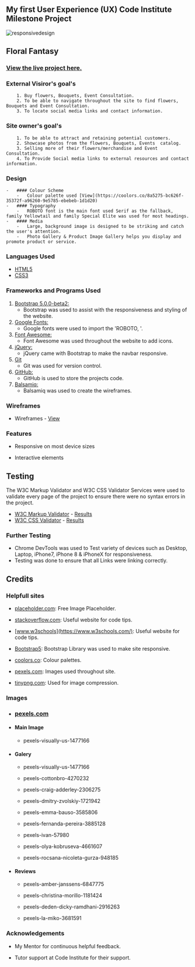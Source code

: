 ## My first User Experience (UX) Code Institute Milestone Project

![responsivedesign](https://raivis80.github.io/First-Milestone-Project/assets/project-files/wireframes/responsivedesign.JPG)


## Floral Fantasy

### [View the live project here.](https://raivis80.github.io/First-Milestone-Project/) 

### External Visiror's goal's

        1. Buy flowers, Bouquets, Event Consultation.
        2. To be able to navigate throughout the site to find flowers, Bouquets and Event Consultation.
        3. To locate social media links and contact information.


### Site owner's goal's

        1. To be able to attract and retaining potential customers.
        2. Showcase photos from the flowers, Bouquets, Events  catalog.
        3. Selling more of their flowers/merchandise and Event Consultation.
        4. To Provide Social media links to external resources and contact information.


### Design
    -   #### Colour Scheme
        -   Colour palette used [View](https://coolors.co/8a5275-bc626f-35372f-a96260-9e5785-ebebeb-1d1d20)
    -   #### Typography
        -   ROBOTO font is the main font used Serif as the fallback, family Yellowtail and family Special Elite was used for most headings.
    -   #### Media
        -   Large, background image is designed to be striking and catch the user's attention.
        -   Photo Gallery & Product Image Gallery helps you display and promote product or service.
### Languages Used

-   [HTML5](https://en.wikipedia.org/wiki/HTML5)
-   [CSS3](https://en.wikipedia.org/wiki/Cascading_Style_Sheets)

### Frameworks and Programs Used

1. [Bootstrap 5.0.0-beta2:](https://getbootstrap.com/docs/5.0/getting-started/download/)
    - Bootstrap was used to assist with the responsiveness and styling of the website.
1. [Google Fonts:](https://fonts.google.com/)
    - Google fonts were used to import the 'ROBOTO, '.
1. [Font Awesome:](https://fontawesome.com/)
    - Font Awesome was used throughout the website to add icons.
1. [jQuery:](https://jquery.com/)
    - jQuery came with Bootstrap to make the navbar responsive.
1. [Git](https://git-scm.com/)
    - Git was used for version control.
1. [GitHub:](https://github.com/)
    - GitHub is used to store the projects code.
1. [Balsamiq:](https://balsamiq.com/)
    - Balsamiq was used to create the wireframes.

### Wireframes

-   Wireframes - [View](https://raivis80.github.io/First-Milestone-Project/assets/project-files/wireframes/wireframes.png)

### Features

-   Responsive on most device sizes

-   Interactive elements


## Testing

The W3C Markup Validator and W3C CSS Validator Services were used to validate every page of the project to ensure there were no syntax errors in the project.

-   [W3C Markup Validator](https://jigsaw.w3.org/css-validator/#validate_by_input) - [Results](https://raivis80.github.io/First-Milestone-Project/assets/project-files/validarors/W3C%20CSS%20Validator%20results%20for%20TextArea%20(CSS%20level%203%20+%20SVG).html)
-   [W3C CSS Validator](https://jigsaw.w3.org/css-validator/#validate_by_input) - [Results](https://raivis80.github.io/First-Milestone-Project/assets/project-files/validators/Showing%20results%20for%20contents%20of%20text-input%20area%20-%20Nu%20Html%20Checker.html)

### Further Testing

-   Chrome DevTools was used to Test variety of devices such as Desktop, Laptop, iPhone7, iPhone 8 & iPhoneX for responsiveness.
-   Testing was done to ensure that all Links were linking correctly.


## Credits

### Helpfull sites

-  [placeholder.com](https://placeholder.com/): Free Image Placeholder.

-  [stackoverflow.com](https://stackoverflow.com/): Useful website for code tips.

-  [www.w3schools](https://www.w3schools.com/): Useful website for code tips.

-  [Bootstrap5](https://getbootstrap.com/): Bootstrap Library was used to make site responsive.

-  [coolors.co](https://coolors.co/): Colour palettes.

-  [pexels.com](https://www.pexels.com/): Images used throughout site.

-  [tinypng.com](https://tinypng.com/): Used for image compression.

### Images 

 - ### [pexels.com](https://www.pexels.com/)

 - #### Main Image
 
   - pexels-visually-us-1477166

 - #### Galery

   - pexels-visually-us-1477166
 
   - pexels-cottonbro-4270232
 
   - pexels-craig-adderley-2306275
 
   - pexels-dmitry-zvolskiy-1721942
 
   - pexels-emma-bauso-3585806
 
   - pexels-fernanda-pereira-3885128
 
   - pexels-ivan-57980
 
   - pexels-olya-kobruseva-4661607
 
   - pexels-rocsana-nicoleta-gurza-948185
 
 - #### Reviews
  
   - pexels-amber-janssens-6847775
 
   - pexels-christina-morillo-1181424
 
   - pexels-deden-dicky-ramdhani-2916263
 
   - pexels-la-miko-3681591
 
### Acknowledgements

-   My Mentor for continuous helpful feedback.

-   Tutor support at Code Institute for their support.